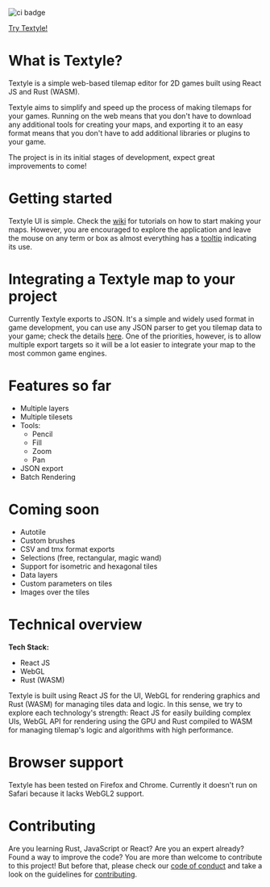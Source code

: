 ![ci badge](https://github.com/stefandevai/textyle/workflows/CI/badge.svg?branch=main)

[Try Textyle!](https://stefandevai.github.io/textyle)

# What is Textyle?

Textyle is a simple web-based tilemap editor for 2D games built using React JS and Rust (WASM).

Textyle aims to simplify and speed up the process of making tilemaps for your games. Running on the web means that you don't have to download any additional tools for creating your maps, and exporting it to an easy format means that you don't have to add additional libraries or plugins to your game.

The project is in its initial stages of development, expect great improvements to come!

# Getting started

Textyle UI is simple. Check the [wiki](https://github.com/stefandevai/textyle/wiki) for tutorials on how to start making your maps. However, you are encouraged to explore the application and leave the mouse on any term or box as almost everything has a [tooltip](https://en.wikipedia.org/wiki/Tooltip) indicating its use.

# Integrating a Textyle map to your project

Currently Textyle exports to JSON. It's a simple and widely used format in game development, you can use any JSON parser to get you tilemap data to your game; check the details [here](https://github.com/stefandevai/textyle/wiki). One of the priorities, however, is to allow multiple export targets so it will be a lot easier to integrate your map to the most common game engines.

# Features so far

- Multiple layers
- Multiple tilesets
- Tools:
  - Pencil
  - Fill
  - Zoom
  - Pan
- JSON export
- Batch Rendering

# Coming soon

- Autotile
- Custom brushes
- CSV and tmx format exports
- Selections (free, rectangular, magic wand)
- Support for isometric and hexagonal tiles
- Data layers
- Custom parameters on tiles
- Images over the tiles

# Technical overview

**Tech Stack:**
- React JS
- WebGL
- Rust (WASM)

Textyle is built using React JS for the UI, WebGL for rendering graphics and Rust (WASM) for managing tiles data and logic. In this sense, we try to explore each technology's strength: React JS for easily building complex UIs, WebGL API for rendering using the GPU and Rust compiled to WASM for managing tilemap's  logic and algorithms with high performance.

# Browser support

Textyle has been tested on Firefox and Chrome. Currently it doesn't run on Safari because it lacks WebGL2 support.

# Contributing

Are you learning Rust, JavaScript or React? Are you an expert already? Found a way to improve the code? You are more than welcome to contribute to this project! But before that, please check our [code of conduct](./CODE_OF_CONDUCT.md) and take a look on the guidelines for [contributing](./CONTRIBUTING.md).

